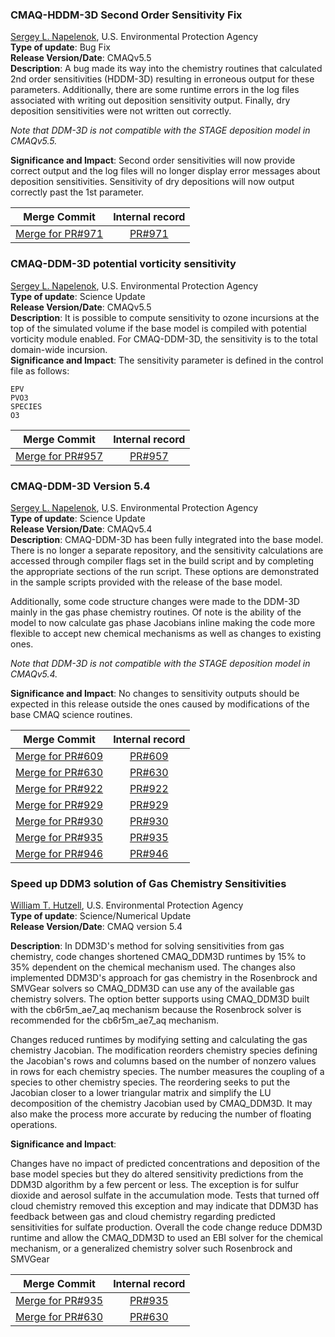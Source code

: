 ### CMAQ-HDDM-3D Second Order Sensitivity Fix  
[Sergey L. Napelenok](mailto:contact.email@epa.gov), U.S. Environmental Protection Agency  
**Type of update**: Bug Fix  
**Release Version/Date**: CMAQv5.5    
**Description**: A bug made its way into the chemistry routines that calculated 2nd order sensitivities (HDDM-3D) resulting in erroneous output for these parameters. Additionally, there are some runtime errors in the log files associated with writing out deposition sensitivity output. Finally, dry deposition sensitivities were not written out correctly.  

*Note that DDM-3D is not compatible with the STAGE deposition model in CMAQv5.5.*


**Significance and Impact**: Second order sensitivities will now provide correct output and the log files will no longer display error messages about deposition sensitivities. Sensitivity of dry depositions will now output correctly past the 1st parameter.  

|Merge Commit | Internal record|
|:------:|:-------:|
|[Merge for PR#971](https://github.com/USEPA/CMAQ/commit/b39c23827b1d68a661d4b45815229e22d8691c03) | [PR#971](https://github.com/USEPA/CMAQ_Dev/pull/971)  |


### CMAQ-DDM-3D potential vorticity sensitivity  
[Sergey L. Napelenok](mailto:contact.email@epa.gov), U.S. Environmental Protection Agency  
**Type of update**: Science Update  
**Release Version/Date**: CMAQv5.5  
**Description**: It is possible to compute sensitivity to ozone incursions at the top of the simulated volume if the base model is compiled with potential vorticity module enabled. For CMAQ-DDM-3D, the sensitivity is to the total domain-wide incursion.   
**Significance and Impact**: The sensitivity parameter is defined in the control file as follows:

    EPV   
    PVO3   
    SPECIES   
    O3     

|Merge Commit | Internal record|
|:------:|:-------:|
|[Merge for PR#957](https://github.com/USEPA/CMAQ/commit/bb4ebd757ebbb70f0f5e7ce32db52c716d08fdc8) | [PR#957](https://github.com/USEPA/CMAQ_Dev/pull/957)  |


### CMAQ-DDM-3D Version 5.4
[Sergey L. Napelenok](mailto:contact.email@epa.gov), U.S. Environmental Protection Agency  
**Type of update**: Science Update  
**Release Version/Date**: CMAQv5.4  
**Description**:  CMAQ-DDM-3D has been fully integrated into the base model. There is no longer a separate repository, and the sensitivity calculations are accessed through compiler flags set in the build script and by completing the appropriate sections of the run script. These options are demonstrated in the sample scripts provided with the release of the base model.

Additionally, some code structure changes were made to the DDM-3D mainly in the gas phase chemistry routines.  Of note is the ability of the model to now calculate gas phase Jacobians inline making the code more flexible to accept new chemical mechanisms as well as changes to existing ones. 

*Note that DDM-3D is not compatible with the STAGE deposition model in CMAQv5.4.*

**Significance and Impact**: No changes to sensitivity outputs should be expected in this release outside the ones caused by modifications of the base CMAQ science routines. 

|Merge Commit | Internal record|
|:------:|:-------:|
|[Merge for PR#609](https://github.com/USEPA/CMAQ/commit/2195617d6a2ff682c8089bcf82674a3862d73efb) | [PR#609](https://github.com/USEPA/CMAQ_Dev/pull/609)  |
|[Merge for PR#630](https://github.com/USEPA/CMAQ/commit/b78c26bccdba7cafcadb2a6ca58ec10317c31b5f) | [PR#630](https://github.com/USEPA/CMAQ_Dev/pull/630)  |
|[Merge for PR#922](https://github.com/USEPA/CMAQ/commit/df82fd1c8381f873d9b56ab74a2af6b9ed4ee61e) | [PR#922](https://github.com/USEPA/CMAQ_Dev/pull/922)  |
|[Merge for PR#929](https://github.com/USEPA/CMAQ/pull/929#issuecomment-1169352469) | [PR#929](https://github.com/USEPA/CMAQ_Dev/pull/929)  |
|[Merge for PR#930](https://github.com/USEPA/CMAQ/commit/72765f335188d9b32a24dc8281fa248b139b3b2a) | [PR#930](https://github.com/USEPA/CMAQ_Dev/pull/930)  |
|[Merge for PR#935](https://github.com/USEPA/CMAQ/commit/7ae4c28e8a50c56f9b0dd4aa3319abdcfcbc36c4) | [PR#935](https://github.com/USEPA/CMAQ_Dev/pull/935)  |
|[Merge for PR#946](https://github.com/USEPA/CMAQ/commit/dddfab60e47bdf9b9782252dc5d85bf0d962ebe1) | [PR#946](https://github.com/USEPA/CMAQ_Dev/pull/946)  |


### Speed up DDM3 solution of Gas Chemistry Sensitivities
[William T. Hutzell](mailto:hutzell.bill@epa.gov), U.S. Environmental Protection Agency  
**Type of update**: Science/Numerical Update  
**Release Version/Date**:  CMAQ version 5.4

**Description**: In DDM3D's method for solving sensitivities from gas chemistry, code changes shortened CMAQ_DDM3D runtimes by 15% to 35% dependent on the chemical mechanism used. The changes also implemented DDM3D's approach for gas chemistry in the Rosenbrock and SMVGear solvers so CMAQ_DDM3D can use any of the available gas chemistry solvers. The option better supports using CMAQ_DDM3D built with the cb6r5m_ae7_aq mechanism because the Rosenbrock solver is recommended for the cb6r5m_ae7_aq mechanism.

Changes reduced runtimes by modifying setting and calculating the gas chemistry Jacobian. The modification reorders chemistry species defining the Jacobian's rows and columns based on the number of nonzero values in rows for each chemistry species. The number measures the coupling of a species to other chemistry species. The reordering seeks to put the Jacobian closer to a lower triangular matrix and simplify the LU decomposition of the chemistry Jacobian used by CMAQ_DDM3D. It may also make the process more accurate by reducing the number of floating operations.

**Significance and Impact**:  

Changes have no impact of predicted concentrations and deposition of the base model species but they do altered sensitivity predictions from the DDM3D algorithm by a few percent or less. The exception is for sulfur dioxide and aerosol sulfate in the accumulation mode. Tests that turned off cloud chemistry removed this exception and may indicate that DDM3D has feedback between gas and cloud chemistry regarding predicted sensitivities for sulfate production. Overall the code change reduce DDM3D runtime and allow the CMAQ_DDM3D to used an EBI solver for the chemical mechanism, or a generalized  chemistry solver such Rosenbrock and SMVGear

|Merge Commit | Internal record|
|:------:|:-------:|
|[Merge for PR#935](https://github.com/USEPA/CMAQ/commit/7ae4c28e8a50c56f9b0dd4aa3319abdcfcbc36c4) | [PR#935](https://github.com/USEPA/CMAQ_Dev/pull/935)  |
|[Merge for PR#630](https://github.com/USEPA/CMAQ/commit/b78c26bccdba7cafcadb2a6ca58ec10317c31b5f) | [PR#630](https://github.com/USEPA/CMAQ_Dev/pull/630)  |